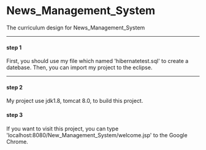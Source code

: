 # News_Management_System
The curriculum design for News_Management_System

---

#### step 1
First, you should use my file which named 'hibernatetest.sql' to create a datebase.
Then, you can import my project to the eclipse.

---

#### step 2
My project use jdk1.8, tomcat 8.0, to build this project.

#### step 3
If you want to visit this project, you can type 'localhost:8080/New_Management_System/welcome.jsp' to the Google Chrome.
